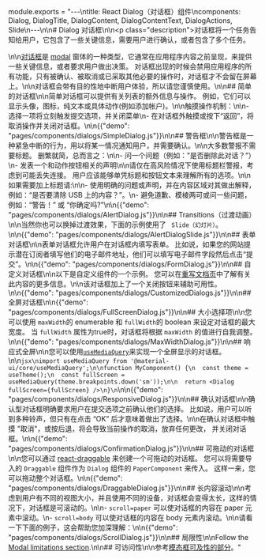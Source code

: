 module.exports = "---\ntitle: React Dialog（对话框）组件\ncomponents: Dialog, DialogTitle, DialogContent, DialogContentText, DialogActions, Slide\n---\n\n# Dialog 对话框\n\n<p class=\"description\">对话框将一个任务告知给用户，它包含了一些关键信息，需要用户进行确认，或者包含了多个任务。</p>\n\n[对话框](https://material.io/design/components/dialogs.html)是 [modal](/components/modal/) 窗体的一种类型，它通常在应用程序内容之前呈现，来提供一些关键信息，或者要求用户做出决策。 对话框出现的时候会禁用应用程序的所有功能，只有被确认、被取消或已采取其他必要的操作时，对话框才不会留在屏幕上。\n\n对话框会带有目的性地中断用户体验，所以请您谨慎使用。\n\n## 简单的对话框\n\n简单对话框可以提供有关列表的额外信息与操作。 例如，它们可以显示头像，图标，纯文本或具体动作(例如添加帐户)。\n\n触摸操作机制：\n\n- 选择一项将立刻触发提交选项，并关闭菜单\n- 在对话框外触摸或按下“返回”，将取消操作并关闭对话框。\n\n{{\"demo\": \"pages/components/dialogs/SimpleDialog.js\"}}\n\n## 警告框\n\n警告框是一种紧急中断的行为，用以将某一情况通知用户，并需要确认。\n\n大多数警报不需要标题。 删繁就简，总而言之：\n\n- 问一个问题（例如：\"是否删除此对话？”）\n- 发表一个和动作按钮相关的声明\n\n请仅在高风险情况下使用标题栏警报，考虑到可能丢失连接。 用户应该能够单凭标题和按钮文本来理解所有的选项。\n\n如果需要加上标题请:\n\n- 使用明确的问题或声明，并在内容区域对其做出解释，例如：“是否要清除 USB 上的内容？”。\n- 避免道歉、模棱两可或问一些问题，例如：“警告！” 或 “你确定吗?”\n\n{{\"demo\": \"pages/components/dialogs/AlertDialog.js\"}}\n\n## Transitions（过渡动画）\n\n当然你也可以换掉过渡效果，下面的示例使用了 ` Slide（幻灯片）`。\n\n{{\"demo\": \"pages/components/dialogs/AlertDialogSlide.js\"}}\n\n## 表单对话框\n\n表单对话框允许用户在对话框内填写表单。 比如说，如果您的网站提示潜在订阅者填写他们的电子邮件地址，他们可以填写电子邮件字段然后点击“提交”。\n\n{{\"demo\": \"pages/components/dialogs/FormDialog.js\"}}\n\n## 自定义对话框\n\n以下是自定义组件的一个示例。 您可以在[重写文档页](/customization/components/)中了解有关此内容的更多信息。\n\n该对话框加上了一个关闭按钮来辅助可用性。\n\n{{\"demo\": \"pages/components/dialogs/CustomizedDialogs.js\"}}\n\n## 全屏对话框\n\n{{\"demo\": \"pages/components/dialogs/FullScreenDialog.js\"}}\n\n## 大小选择项\n\n您可以使用 `maxWidth`的 enumerable 和 `fullWidth`的 boolean 来设定对话框的最大宽度。 当 `fullWidth` 属性为true时，对话框将根据 `maxWidth` 的值进行自我调整。\n\n{{\"demo\": \"pages/components/dialogs/MaxWidthDialog.js\"}}\n\n## 响应式全屏\n\n您可以使用[`useMediaQuery`](/components/use-media-query/#usemediaquery)来实现一个全屏显示的对话框。\n\n```jsx\nimport useMediaQuery from '@material-ui/core/useMediaQuery';\n\nfunction MyComponent() {\n  const theme = useTheme();\n  const fullScreen = useMediaQuery(theme.breakpoints.down('sm'));\n\n  return <Dialog fullScreen={fullScreen} />\n}\n```\n\n{{\"demo\": \"pages/components/dialogs/ResponsiveDialog.js\"}}\n\n## 确认对话框\n\n确认型对话框明确要求用户在提交选项之前确认他们的选择。 比如说，用户可以听到多种铃声，但只有在点击 “OK” 后才意味着做出了选择。\n\n在确认对话框中触摸 \"取消\"，或按后退，将会导致当前操作的取消，放弃任何更改， 并关闭对话框。\n\n{{\"demo\": \"pages/components/dialogs/ConfirmationDialog.js\"}}\n\n## 可拖动的对话框\n\n您可以通过 [react-draggable](https://github.com/mzabriskie/react-draggable) 来创建一个可拖动的对话框。 您可以将需要导入的 `Draggable` 组件作为 `Dialog` 组件的 `PaperComponent` 来传入。 这样一来，您可以拖动整个对话框。\n\n{{\"demo\": \"pages/components/dialogs/DraggableDialog.js\"}}\n\n## 长内容滚动\n\n考虑到用户有不同的视图大小，并且使用不同的设备，对话框会变得太长，这样的情况下，对话框是可滚动的。\n\n- `scroll=paper` 可以使对话框的内容在 paper 元素中滚动。\n- `scroll=body` 可以使对话框的内容在 body 元素内滚动。\n\n请看一下下面的例子，这会帮助您加深理解：\n\n{{\"demo\": \"pages/components/dialogs/ScrollDialog.js\"}}\n\n## 局限性\n\nFollow the [Modal limitations section](/components/modal/#limitations).\n\n## 可访问性\n\n参考[模态框可及性的部分](/components/modal/#accessibility)。"